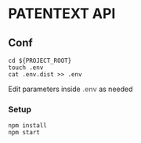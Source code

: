 # PATENTEXT API

## Conf

```
cd ${PROJECT_ROOT}
touch .env
cat .env.dist >> .env
```

Edit parameters inside <strong style="color:gray">.env</strong> as needed

### Setup

```
npm install
npm start
```